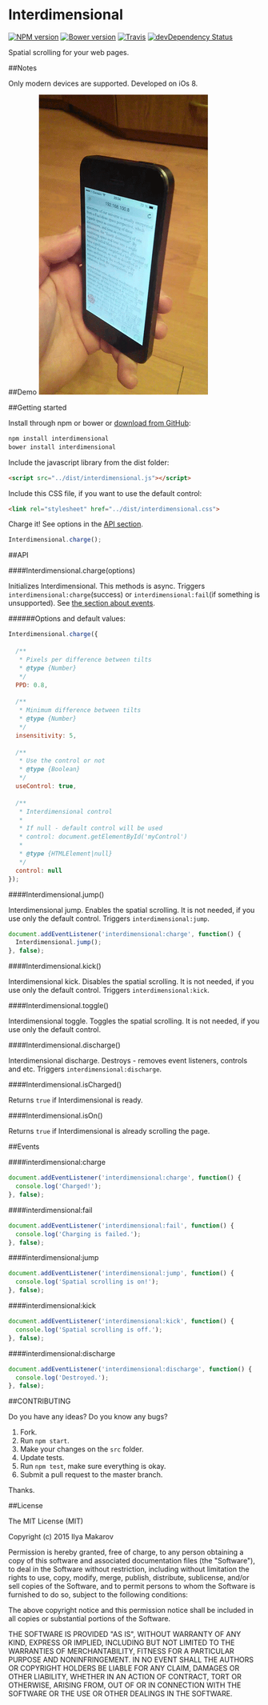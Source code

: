 Interdimensional
========

[![NPM version](https://img.shields.io/npm/v/interdimensional.svg?style=flat)](https://npmjs.org/package/interdimensional)
[![Bower version](https://badge.fury.io/bo/interdimensional.svg)](http://badge.fury.io/bo/interdimensional)
[![Travis](https://travis-ci.org/VodkaBears/Interdimensional.svg?branch=master)](https://travis-ci.org/VodkaBears/Interdimensional)
[![devDependency Status](https://david-dm.org/vodkabears/interdimensional/dev-status.svg)](https://david-dm.org/vodkabears/interdimensional#info=devDependencies)

Spatial scrolling for your web pages.

##Notes

Only modern devices are supported. Developed on iOs 8.

##Demo
![demo](https://raw.githubusercontent.com/VodkaBears/vodkabears.github.com/master/interdimensional/demo.gif)

##Getting started

Install through npm or bower or [download from GitHub](https://github.com/VodkaBears/Interdimensional/releases):

```js
npm install interdimensional
bower install interdimensional
```

Include the javascript library from the dist folder:
```html
<script src="../dist/interdimensional.js"></script>
```

Include this CSS file, if you want to use the default control:
```html
<link rel="stylesheet" href="../dist/interdimensional.css">
```

Charge it! See options in the [API section](#api).

```js
Interdimensional.charge();
```

##API

####Interdimensional.charge(options)

Initializes Interdimensional. This methods is async. Triggers `interdimensional:charge`(success) or `interdimensional:fail`(if something is unsupported). See [the section about events](#events).

######Options and default values:

```js
Interdimensional.charge({

  /**
   * Pixels per difference between tilts
   * @type {Number}
   */
  PPD: 0.8,

  /**
   * Minimum difference between tilts
   * @type {Number}
   */
  insensitivity: 5,

  /**
   * Use the control or not
   * @type {Boolean}
   */
  useControl: true,

  /**
   * Interdimensional control
   *
   * If null - default control will be used
   * control: document.getElementById('myControl')
   *
   * @type {HTMLElement|null}
   */
  control: null  
});
```

####Interdimensional.jump()

Interdimensional jump. Enables the spatial scrolling. It is not needed, if you use only the default control.  Triggers `interdimensional:jump`.

```js
document.addEventListener('interdimensional:charge', function() {
  Interdimensional.jump();
}, false);
```

####Interdimensional.kick()

Interdimensional kick. Disables the spatial scrolling. It is not needed, if you use only the default control. Triggers `interdimensional:kick`.

####Interdimensional.toggle()

Interdimensional toggle. Toggles the spatial scrolling. It is not needed, if you use only the default control.

####Interdimensional.discharge()

Interdimensional discharge. Destroys - removes event listeners, controls and etc. Triggers `interdimensional:discharge`.

####Interdimensional.isCharged()

Returns `true` if Interdimensional is ready.

####Interdimensional.isOn()

Returns `true` if Interdimensional is already scrolling the page.

##Events

####interdimensional:charge

```js
document.addEventListener('interdimensional:charge', function() {
  console.log('Charged!');
}, false);
```

####interdimensional:fail

```js
document.addEventListener('interdimensional:fail', function() {
  console.log('Charging is failed.');
}, false);
```

####interdimensional:jump

```js
document.addEventListener('interdimensional:jump', function() {
  console.log('Spatial scrolling is on!');
}, false);
```

####interdimensional:kick

```js
document.addEventListener('interdimensional:kick', function() {
  console.log('Spatial scrolling is off.');
}, false);
```

####interdimensional:discharge

```js
document.addEventListener('interdimensional:discharge', function() {
  console.log('Destroyed.');
}, false);
```

##CONTRIBUTING

Do you have any ideas? Do you know any bugs?

1. Fork.
2. Run `npm start`.
3. Make your changes on the `src` folder.
4. Update tests.
5. Run `npm test`, make sure everything is okay.
6. Submit a pull request to the master branch.

Thanks.

##License

The MIT License (MIT)

Copyright (c) 2015 Ilya Makarov

Permission is hereby granted, free of charge, to any person obtaining a copy
of this software and associated documentation files (the "Software"), to deal
in the Software without restriction, including without limitation the rights
to use, copy, modify, merge, publish, distribute, sublicense, and/or sell
copies of the Software, and to permit persons to whom the Software is
furnished to do so, subject to the following conditions:

The above copyright notice and this permission notice shall be included in all
copies or substantial portions of the Software.

THE SOFTWARE IS PROVIDED "AS IS", WITHOUT WARRANTY OF ANY KIND, EXPRESS OR
IMPLIED, INCLUDING BUT NOT LIMITED TO THE WARRANTIES OF MERCHANTABILITY,
FITNESS FOR A PARTICULAR PURPOSE AND NONINFRINGEMENT. IN NO EVENT SHALL THE
AUTHORS OR COPYRIGHT HOLDERS BE LIABLE FOR ANY CLAIM, DAMAGES OR OTHER
LIABILITY, WHETHER IN AN ACTION OF CONTRACT, TORT OR OTHERWISE, ARISING FROM,
OUT OF OR IN CONNECTION WITH THE SOFTWARE OR THE USE OR OTHER DEALINGS IN THE
SOFTWARE.
